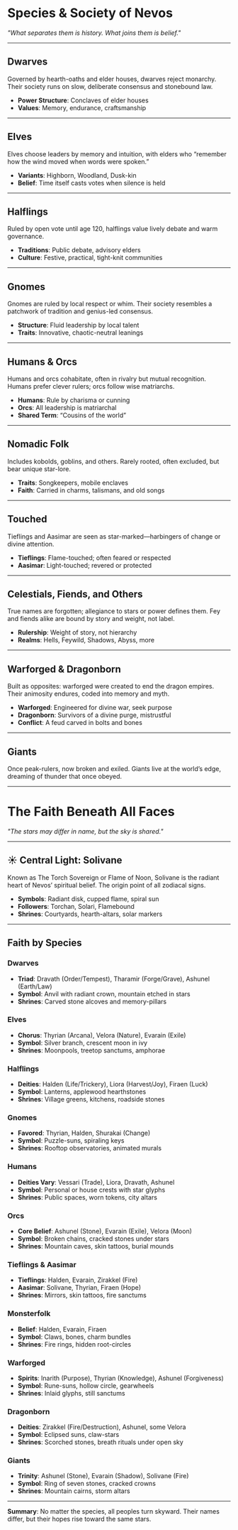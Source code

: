 # Species & Society of Nevos

_"What separates them is history. What joins them is belief."_

---

## Dwarves
Governed by hearth-oaths and elder houses, dwarves reject monarchy. Their society runs on slow, deliberate consensus and stonebound law.

- **Power Structure**: Conclaves of elder houses
- **Values**: Memory, endurance, craftsmanship

---

## Elves
Elves choose leaders by memory and intuition, with elders who “remember how the wind moved when words were spoken.”

- **Variants**: Highborn, Woodland, Dusk-kin
- **Belief**: Time itself casts votes when silence is held

---

## Halflings
Ruled by open vote until age 120, halflings value lively debate and warm governance.

- **Traditions**: Public debate, advisory elders
- **Culture**: Festive, practical, tight-knit communities

---

## Gnomes
Gnomes are ruled by local respect or whim. Their society resembles a patchwork of tradition and genius-led consensus.

- **Structure**: Fluid leadership by local talent
- **Traits**: Innovative, chaotic-neutral leanings

---

## Humans & Orcs
Humans and orcs cohabitate, often in rivalry but mutual recognition. Humans prefer clever rulers; orcs follow wise matriarchs.

- **Humans**: Rule by charisma or cunning
- **Orcs**: All leadership is matriarchal
- **Shared Term**: “Cousins of the world”

---

## Nomadic Folk
Includes kobolds, goblins, and others. Rarely rooted, often excluded, but bear unique star-lore.

- **Traits**: Songkeepers, mobile enclaves
- **Faith**: Carried in charms, talismans, and old songs

---

## Touched
Tieflings and Aasimar are seen as star-marked—harbingers of change or divine attention.

- **Tieflings**: Flame-touched; often feared or respected
- **Aasimar**: Light-touched; revered or protected

---

## Celestials, Fiends, and Others
True names are forgotten; allegiance to stars or power defines them. Fey and fiends alike are bound by story and weight, not label.

- **Rulership**: Weight of story, not hierarchy
- **Realms**: Hells, Feywild, Shadows, Abyss, more

---

## Warforged & Dragonborn
Built as opposites: warforged were created to end the dragon empires. Their animosity endures, coded into memory and myth.

- **Warforged**: Engineered for divine war, seek purpose
- **Dragonborn**: Survivors of a divine purge, mistrustful
- **Conflict**: A feud carved in bolts and bones

---

## Giants
Once peak-rulers, now broken and exiled. Giants live at the world’s edge, dreaming of thunder that once obeyed.

---

# The Faith Beneath All Faces

_"The stars may differ in name, but the sky is shared."_

---

## ☀ Central Light: Solivane
Known as The Torch Sovereign or Flame of Noon, Solivane is the radiant heart of Nevos’ spiritual belief. The origin point of all zodiacal signs.

- **Symbols**: Radiant disk, cupped flame, spiral sun
- **Followers**: Torchan, Solari, Flamebound
- **Shrines**: Courtyards, hearth-altars, solar markers

---

## Faith by Species

### Dwarves
- **Triad**: Dravath (Order/Tempest), Tharamir (Forge/Grave), Ashunel (Earth/Law)
- **Symbol**: Anvil with radiant crown, mountain etched in stars
- **Shrines**: Carved stone alcoves and memory-pillars

### Elves
- **Chorus**: Thyrian (Arcana), Velora (Nature), Evarain (Exile)
- **Symbol**: Silver branch, crescent moon in ivy
- **Shrines**: Moonpools, treetop sanctums, amphorae

### Halflings
- **Deities**: Halden (Life/Trickery), Liora (Harvest/Joy), Firaen (Luck)
- **Symbol**: Lanterns, applewood hearthstones
- **Shrines**: Village greens, kitchens, roadside stones

### Gnomes
- **Favored**: Thyrian, Halden, Shurakai (Change)
- **Symbol**: Puzzle-suns, spiraling keys
- **Shrines**: Rooftop observatories, animated murals

### Humans
- **Deities Vary**: Vessari (Trade), Liora, Dravath, Ashunel
- **Symbol**: Personal or house crests with star glyphs
- **Shrines**: Public spaces, worn tokens, city altars

### Orcs
- **Core Belief**: Ashunel (Stone), Evarain (Exile), Velora (Moon)
- **Symbol**: Broken chains, cracked stones under stars
- **Shrines**: Mountain caves, skin tattoos, burial mounds

### Tieflings & Aasimar
- **Tieflings**: Halden, Evarain, Zirakkel (Fire)
- **Aasimar**: Solivane, Thyrian, Firaen (Hope)
- **Shrines**: Mirrors, skin tattoos, fire sanctums

### Monsterfolk
- **Belief**: Halden, Evarain, Firaen
- **Symbol**: Claws, bones, charm bundles
- **Shrines**: Fire rings, hidden root-circles

### Warforged
- **Spirits**: Inarith (Purpose), Thyrian (Knowledge), Ashunel (Forgiveness)
- **Symbol**: Rune-suns, hollow circle, gearwheels
- **Shrines**: Inlaid glyphs, still sanctums

### Dragonborn
- **Deities**: Zirakkel (Fire/Destruction), Ashunel, some Velora
- **Symbol**: Eclipsed suns, claw-stars
- **Shrines**: Scorched stones, breath rituals under open sky

### Giants
- **Trinity**: Ashunel (Stone), Evarain (Shadow), Solivane (Fire)
- **Symbol**: Ring of seven stones, cracked crowns
- **Shrines**: Mountain cairns, storm altars

---

**Summary**: No matter the species, all peoples turn skyward. Their names differ, but their hopes rise toward the same stars.
